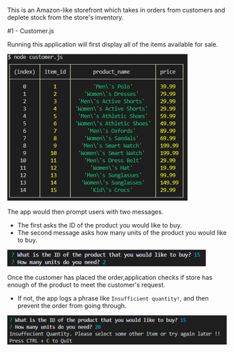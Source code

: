 This is an Amazon-like storefront which takes in orders from customers and deplete stock from the store's inventory.

#1 - Customer.js

Running this application will first display all of the items available for sale.

![](assets/allProducts.PNG)

The app would then prompt users with two messages.

   * The first asks the ID of the product you would like to buy.
   * The second message asks how many units of the product you would like to buy.
   
   ![](assets/productBought.PNG)
   
Once the customer has placed the order,application checks if store has enough of the product to meet the customer's request.

   * If not, the app logs a phrase like `Insufficient quantity!`, and then prevent the order from going through.
   
   ![](assets/prevent.PNG)
   
